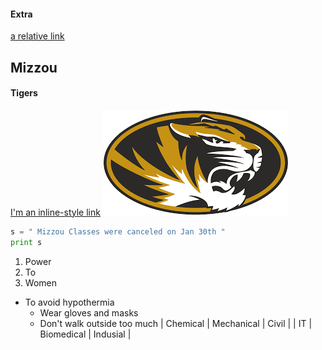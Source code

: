 #### Extra
[a relative link](README.md)
## Mizzou
#### Tigers
[I'm an inline-style link](https://www.google.com "Google's Homepage")
![](Mizzou.png)
```python
s = " Mizzou Classes were canceled on Jan 30th "
print s
```
1. Power
2. To
3. Women
* To avoid hypothermia 
  * Wear gloves and masks
  * Don't walk outside too much
| Chemical | Mechanical | Civil |
| IT       | Biomedical | Indusial | 
